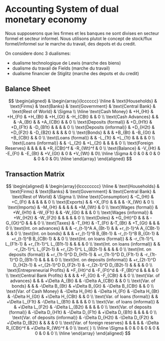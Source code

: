 # Accounting System of dual monetary economy

Nous supposerons que les firmes et les banques ne sont divises en secteur formel et secteur informel. Nous utilisons plutot le concept de stock/flux formel/informel sur le marche du travail, des depots et du credit.

On considere donc 3 dualismes:
- dualisme technologique de Lewis (marche des biens)
- dualisme du travail de Fields (marche du travail)
- dualisme financier de Stiglitz (marche des depots et du credit)

## Balance Sheet

$$
\begin{aligned}
 & \begin{array}{lcccccc}
    \hline
        & \text{Households} & \text{Firms} & \text{Banks} 
        & \text{Government} & \text{Central Bank} & \text{Rest of World} 
        & \Sigma \\
    \hline
    \text{Cash Money} 
        & +H_{Ht} & +H_{Ft} & +H_{Bt} 
        & +H_{Gt} & -H_{CBt} & 
        & 0 \\
    \text{Cash Advances} 
        & & & -A_{Bt} 
        & & +A_{CBt} & 
        & 0 \\
    \text{Deposits (formal)} 
        & +D_{H1t} & +D_{F1t} & -D_{B1t} 
        & & & 
        & 0 \\
    \text{Deposits (informal)} 
        & +D_{H2t} & +D_{F2t} & -D_{B2t} 
        & & & 
        & 0 \\
    \text{Bonds} 
        & & & +B_{Bt} 
        & -B_{Gt} & +B_{CBt} & 
        & 0 \\
    \text{Loans (formal)} 
        & & -L_{1t} & +L_{1t} 
        & & & 
        & 0 \\
    \text{Loans (informal)} 
        & & -L_{2t} & +L_{2t} 
        & & & 
        & 0 \\
    \text{Foreign Reserves} 
        & & & 
        & & +R_{CBt}^f & -R_{Wt}^f 
        & 0 \\
    \text{Balance} 
        & -V_{Ht} & -E_{Ft} 
        & -E_{Bt} & +V_{Gt} 
        & 0 & +V_{Wt}
        & 0\\
    \hline
    \Sigma & 0 & 0 & 0 & 0 & 0 & 0 & 0\\
    \hline
 \end{array}
\end{aligned}
$$


## Transaction Matrix

$$
\begin{aligned}
& \begin{array}{lcccccccc}
    \hline
        & \text{Households} & \text{Firms} & \text{Banks}  
        & \text{Government} & \text{Central Bank} & \text{Rest of World}
        & \Sigma \\
    \hline
        \text{Consumption} 
            & -C_{Ht} & +C_{Ft} & 
            & & & 
            & 0 \\
        \text{Exports} 
            & & +X_{Ft} & 
            & & & -X_{Wt} 
            & 0 \\
        \text{Imports} 
            & -M_{Ht} & & 
            & & & +M_{Wt} 
            & 0 \\
        \text{Wages (formal)} 
            & +W_{H1t} & -W_{F1t} & 
            & -W_{Gt} & & 
            & 0 \\
        \text{Wages (informal)} 
            & +W_{H2t} & -W_{F2t} & 
            & & & 
            & 0 \\
        \text{Doles} 
            & +G_{Ht}^D & & 
            & -G_{Gt}^D & & 
            & 0 \\
        \text{Taxes} 
            & -T_{Ht} & -T_{Ft} &-T_{Bt}  
            & +T_{Gt} & & 
            & 0 \\
        \text{Int. on advances} 
            & & & -r_{t-1}^A A_{Bt-1} 
            & & +r_{t-1}^A A_{CBt-1} & 
            & 0 \\
        \text{Int. on bonds} 
            & & & +r_{t-1}^B B_{Bt-1} 
            & -r_{t-1}^B B_{Gt-1} & +r_{t-1}^B B_{CBt-1} & 
            & 0 \\
        \text{Int. on loans (formal)} 
            & & -r_{1t-1}^L L_{F1t-1} & +r_{1t-1}^L L_{B1t-1} 
            & & & 
            & 0 \\
        \text{Int. on loans (informal)} 
            & & -r_{2t-1}^L L_{F2t-1} & +r_{2t-1}^L L_{B2t-1}
            & & & 
            & 0 \\
        \text{Int. on deposits (formal)} 
            & +r_{1t-1}^D D_{H1t-1} & +r_{1t-1}^D D_{F1t-1} & -r_{1t-1}^D D_{B1t-1}
            & & & 
            & 0 \\
        \text{Int. on deposits (informal)} 
            & +r_{2t-1}^D D_{H2t-1} & +r_{2t-1}^D D_{F2t-1} & -r_{2t-1}^D D_{B2t-1}
            & & & 
            & 0 \\
        \text{Entrepreneurial Profits}
            & +F_{Ht}^d & -F_{Ft}^d & -F_{Bt}^d 
            & & & 
            & 0 \\
        \text{Central Bank Profits}
            & & & 
            & +F_{Gt} & -F_{CBt} & 
            & 0 \\
        \text{Var. of advances} 
            & & & +\Delta A_{Bt} 
            & & -\Delta A_{CBt} & 
            & 0 \\
        \text{Var. of bonds} 
            & & & -\Delta B_{Bt} 
            & +\Delta B_{Gt} & -\Delta B_{CBt} & 
            & 0 \\
        \text{Var. of Cash Money} 
            & -\Delta H_{Ht} & -\Delta H_{Ft} & -\Delta H_{Bt} 
            & -\Delta H_{Gt} & +\Delta H_{CBt} & 
            & 0 \\
        \text{Var. of loans (formal)} 
            & & +\Delta L_{F1t} & -\Delta L_{B1t} 
            & & & 
            & 0 \\
        \text{Var. of loans (informal)} 
            & & +\Delta L_{F2t} & -\Delta L_{B2t} 
            & & & 
            & 0 \\
        \text{Var. of deposits (formal)} 
            & -\Delta D_{H1t} & -\Delta D_{F1t} & +\Delta D_{B1t} 
            & & & 
            & 0 \\
        \text{Var. of deposits (informal)} 
            & -\Delta D_{H2t} & -\Delta D_{F2t} & +\Delta D_{B2t} 
            & & & 
            & 0 \\
        \text{Var. of foreign reserves} 
            & & &
            & & -\Delta R_{CBt}^f & +\Delta R_{Wt}^f
            & 0 \\
        \text{ } \\
    \hline
        \Sigma & 0 & 0 & 0 & 0 & 0 & 0 & 0 \\
    \hline
\end{array}
\end{aligned}
$$


